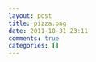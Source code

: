 ```yaml
---
layout: post
title: pizza.png
date: 2011-10-31 23:11
comments: true
categories: []
---
```


